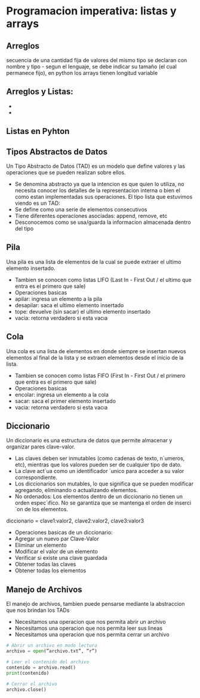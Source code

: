 # Programacion imperativa: listas y arrays

## Arreglos

secuencia de una cantidad fija de valores del mismo tipo
se declaran con nombre y tipo
    - segun el lenguaje, se debe indicar su tamaño (el cual permanece fijo), en python los arrays tienen longitud variable



## Arreglos y Listas:

- 
- 


## Listas en Pyhton


## Tipos Abstractos de Datos
Un Tipo Abstracto de Datos (TAD) es un modelo que define valores y las operaciones que se pueden realizan sobre ellos.
- Se denomina abstracto ya que la intencion es que quien lo utiliza, no necesita conocer los detalles de la representacion interna o bien el como estan implementadas sus operaciones.
El tipo lista que estuvimos viendo es un TAD:
- Se define como una serie de elementos consecutivos
- Tiene diferentes operaciones asociadas: append, remove, etc
- Desconocemos como se usa/guarda la informacion almacenada dentro del tipo



## Pila

Una pila es una lista de elementos de la cual se puede extraer el ultimo
elemento insertado.
- Tambien se conocen como listas LIFO (Last In - First Out / el ultimo que entra es el primero que sale)
- Operaciones basicas
- apilar: ingresa un elemento a la pila
- desapilar: saca el ultimo elemento insertado
- tope: devuelve (sin sacar) el ultimo elemento insertado
- vacia: retorna verdadero si esta vacıa

## Cola

Una cola es una lista de elementos en donde siempre se insertan nuevos elementos al final de la lista y se extraen elementos desde el inicio de la lista.
- Tambien se conocen como listas FIFO (First In - First Out / el primero que entra es el primero que sale)
- Operaciones basicas
- encolar: ingresa un elemento a la cola
- sacar: saca el primer elemento insertado
- vacia: retorna verdadero si esta vacıa

## Diccionario

Un diccionario es una estructura de datos que permite almacenar y organizar pares clave-valor.
- Las claves deben ser inmutables (como cadenas de texto, n´umeros, etc), mientras que los valores pueden ser de cualquier tipo de dato.
- La clave act´ua como un identificador ´unico para acceder a su valor correspondiente.
- Los diccionarios son mutables, lo que significa que se pueden modificar agregando, eliminando o actualizando elementos.
- No ordenados: Los elementos dentro de un diccionario no tienen un orden espec´ıfico. No se garantiza que se mantenga el orden de inserci´on de los elementos.

diccionario = clave1:valor2, clave2:valor2, clave3:valor3
- Operaciones basicas de un diccionario:
- Agregar un nuevo par Clave-Valor
- Eliminar un elemento
- Modificar el valor de un elemento
- Verificar si existe una clave guardada
- Obtener todas las claves
- Obtener todas los elementos

## Manejo de Archivos

El manejo de archivos, tambien puede pensarse mediante la abstraccion que nos brindan los TADs
- Necesitamos una operacion que nos permita abrir un archivo
- Necesitamos una operacion que nos permita leer sus lineas
- Necesitamos una operacion que nos permita cerrar un archivo


``` Python
# Abrir un archivo en modo lectura
archivo = open(”archivo.txt”, ”r”)

# Leer el contenido del archivo
contenido = archivo.read()
print(contenido)

# Cerrar el archivo
archivo.close()
```